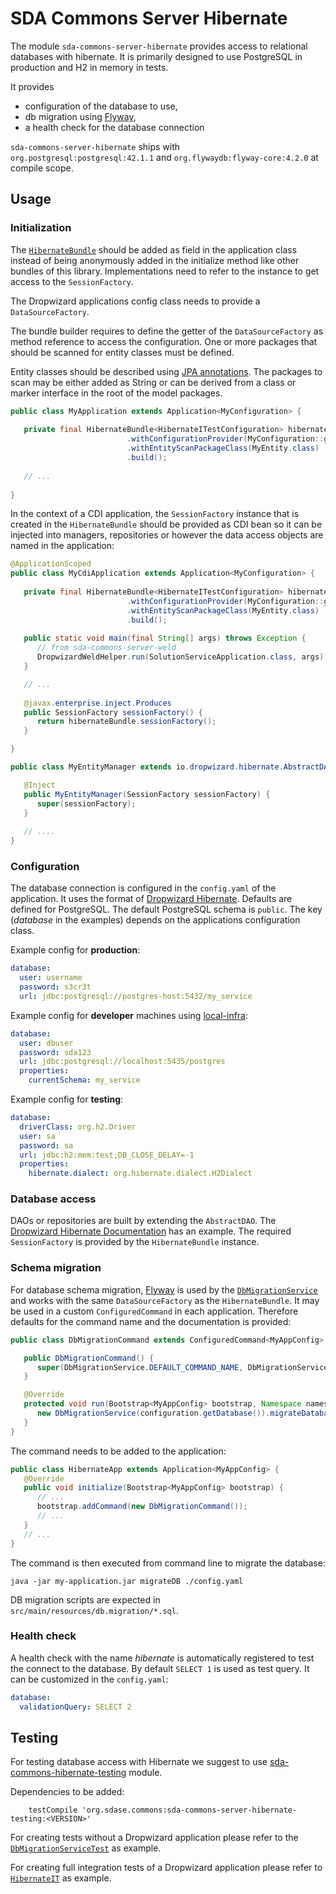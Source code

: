 # SDA Commons Server Hibernate

The module `sda-commons-server-hibernate` provides access to relational databases with hibernate. It is primarily
designed to use PostgreSQL in production and H2 in memory in tests. 

It provides 
- configuration of the database to use,
- db migration using [Flyway](https://flywaydb.org/),
- a health check for the database connection

`sda-commons-server-hibernate` ships with `org.postgresql:postgresql:42.1.1` and `org.flywaydb:flyway-core:4.2.0` at
compile scope.

## Usage

### Initialization

The [`HibernateBundle`](./src/main/java/org/sdase/commons/server/hibernate/HibernateBundle.java) should be added as 
field in the application class instead of being anonymously added in the initialize method like other bundles of this 
library. Implementations need to refer to the instance to get access to the `SessionFactory`.

The Dropwizard applications config class needs to provide a `DataSourceFactory`.

The bundle builder requires to define the getter of the `DataSourceFactory` as method reference to access the 
configuration. One or more packages that should be scanned for entity classes must be defined. 

Entity classes should be described using 
[JPA annotations](https://docs.jboss.org/hibernate/annotations/3.5/reference/en/html/entity.html). The packages to scan 
may be either added as String or can be derived from a class or marker interface in the root of the model packages. 

```java
public class MyApplication extends Application<MyConfiguration> {
   
   private final HibernateBundle<HibernateITestConfiguration> hibernateBundle = HibernateBundle.builder()
                          .withConfigurationProvider(MyConfiguration::getDatabase)
                          .withEntityScanPackageClass(MyEntity.class)
                          .build();
   
   // ...
   
}
```

In the context of a CDI application, the `SessionFactory` instance that is created in the `HibernateBundle` should be
provided as CDI bean so it can be injected into managers, repositories or however the data access objects are named in 
the application:

```java
@ApplicationScoped
public class MyCdiApplication extends Application<MyConfiguration> {
   
   private final HibernateBundle<HibernateITestConfiguration> hibernateBundle = HibernateBundle.builder()
                          .withConfigurationProvider(MyConfiguration::getDatabase)
                          .withEntityScanPackageClass(MyEntity.class)
                          .build();
   
   public static void main(final String[] args) throws Exception {
      // from sda-commons-server-weld
      DropwizardWeldHelper.run(SolutionServiceApplication.class, args);
   }

   // ...
   
   @javax.enterprise.inject.Produces
   public SessionFactory sessionFactory() {
      return hibernateBundle.sessionFactory();
   }

}
```

```java
public class MyEntityManager extends io.dropwizard.hibernate.AbstractDAO<MyEntity> {

   @Inject
   public MyEntityManager(SessionFactory sessionFactory) {
      super(sessionFactory);
   }
   
   // ....
}
```

### Configuration

The database connection is configured in the `config.yaml` of the application. It uses the format of 
[Dropwizard Hibernate](https://www.dropwizard.io/1.3.5/docs/manual/hibernate.html). Defaults are defined for PostgreSQL.
The default PostgreSQL schema is `public`. The key (_database_ in the examples) depends on the applications 
configuration class.

Example config for **production**:
```yaml
database:
  user: username
  password: s3cr3t
  url: jdbc:postgresql://postgres-host:5432/my_service
```

Example config for **developer** machines using [local-infra](https://github.com/SDA-SE/local-infra):
```yaml
database:
  user: dbuser
  password: sda123
  url: jdbc:postgresql://localhost:5435/postgres
  properties:
    currentSchema: my_service
```

Example config for **testing**:
```yaml
database:
  driverClass: org.h2.Driver
  user: sa
  password: sa
  url: jdbc:h2:mem:test;DB_CLOSE_DELAY=-1
  properties:
    hibernate.dialect: org.hibernate.dialect.H2Dialect
```

### Database access

DAOs or repositories are built by extending the `AbstractDAO`. The 
[Dropwizard Hibernate Documentation](https://www.dropwizard.io/1.3.5/docs/manual/hibernate.html#data-access-objects)
has an example. The required `SessionFactory` is provided by the `HibernateBundle` instance.

### Schema migration

For database schema migration, [Flyway](https://flywaydb.org/) is used by the 
[`DbMigrationService`](./src/main/java/org/sdase/commons/server/hibernate/DbMigrationService.java) and works with the
same `DataSourceFactory` as the `HibernateBundle`. It may be used in a custom `ConfiguredCommand` in each application.
Therefore defaults for the command name and the documentation is provided:

```java
public class DbMigrationCommand extends ConfiguredCommand<MyAppConfig> {

   public DbMigrationCommand() {
      super(DbMigrationService.DEFAULT_COMMAND_NAME, DbMigrationService.DEFAULT_COMMAND_DOC);
   }

   @Override
   protected void run(Bootstrap<MyAppConfig> bootstrap, Namespace namespace, MyAppConfig configuration) {
      new DbMigrationService(configuration.getDatabase()).migrateDatabase();
   }
}
```

The command needs to be added to the application:
```java
public class HibernateApp extends Application<MyAppConfig> {
   @Override
   public void initialize(Bootstrap<MyAppConfig> bootstrap) {
      // ...
      bootstrap.addCommand(new DbMigrationCommand());
      // ...
   }
   // ...
}
```

The command is then executed from command line to migrate the database:
```
java -jar my-application.jar migrateDB ./config.yaml
```

DB migration scripts are expected in `src/main/resources/db.migration/*.sql`.

### Health check

A health check with the name _hibernate_ is automatically registered to test the connect to the database. By default
`SELECT 1` is used as test query. It can be customized in the `config.yaml`:

```yaml
database:
  validationQuery: SELECT 2
``` 

## Testing

For testing database access with Hibernate we suggest to use [sda-commons-hibernate-testing](../sda-commons-server-hibernate-testing/README.md) module.

Dependencies to be added:

```
    testCompile 'org.sdase.commons:sda-commons-server-hibernate-testing:<VERSION>'
```

For creating tests without a Dropwizard application please refer to the 
[`DbMigrationServiceTest`](./src/test/java/org/sdase/commons/server/hibernate/DbMigrationServiceTest.java) as example.

For creating full integration tests of a Dropwizard application please refer to
[`HibernateIT`](./src/integTest/java/org/sdase/commons/server/hibernate/HibernateIT.java) as example. 
